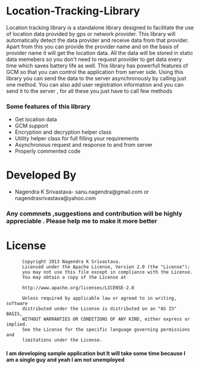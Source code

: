 Location-Tracking-Library
=========================
Location tracking library is a standalone library designed to facilitate the use of location data provided by gps or network 
provider. This library will automatically detect the data provider and receive data from that provider.
Apart from this  you can provide the provider name and on the basis of provider name it will get the location data. All the 
data will be stored in static data memebers so you don't need to request provider to get data every time which saves battery life as well.
This library has powerfull features of GCM so that you can control the application from server side.
Using this library you can send the data to the server asynchronously by calling just one method.
You can also add user registration information and you can send it to the server , for all these you just have to call 
few methods
 <h3>Some features of this library</h3>
 <ul>
 <li>Get location data
 <li>GCM support
 <li>Encryption and decryption helper class
 <li>Utility helper class for full filling your requirements
 <li>Asynchronous request and response to and from server
 <li>Properly commented code
 </ul>
 
 <h1> Developed By </h1>
 <ul><li>Nagendra K Srivastava-   sanu.nagendra@gmail.com    or nagendrasrivastava@yahoo.com  </ul>
 
 <h3>Any commnets ,suggestions and contribution will be highly appreciable . Please help me to make it more better
 </h3>
 
 <h1>License</h1>
 
          Copyright 2013 Nagendra K Srivastava.
          Licensed under the Apache License, Version 2.0 (the "License");
          you may not use this file except in compliance with the License.
          You may obtain a copy of the License at
          
          http://www.apache.org/licenses/LICENSE-2.0
          
          Unless required by applicable law or agreed to in writing, software
          distributed under the License is distributed on an "AS IS" BASIS,
          WITHOUT WARRANTIES OR CONDITIONS OF ANY KIND, either express or implied.
          See the License for the specific language governing permissions and
          limitations under the License.


<h4> I am developing sample application  but It will  take some  time because I am a single guy and yeah I am not 
 unemployed</h4>


 
 
 
 

